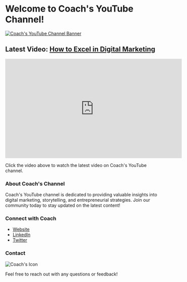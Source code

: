 # Welcome to Coach's YouTube Channel!

[![Coach's YouTube Channel Banner](https://example.com/banner.jpg)](https://www.youtube.com/channel/YOUR_CHANNEL_ID)

## Latest Video: [How to Excel in Digital Marketing](https://youtu.be/4olRcVIcBN0?si=1XZSfI2ErI5PwwSr)

<iframe width="560" height="315" src="https://www.youtube.com/embed/4olRcVIcBN0" frameborder="0" allowfullscreen></iframe>

Click the video above to watch the latest video on Coach's YouTube channel.

### About Coach's Channel

Coach's YouTube channel is dedicated to providing valuable insights into digital marketing, storytelling, and entrepreneurial strategies. Join our community today to stay updated on the latest content!

### Connect with Coach

- [Website](https://www.coachswebsite.com)
- [LinkedIn](https://www.linkedin.com/in/coach)
- [Twitter](https://twitter.com/coachsusername)

### Contact

![Coach's Icon](https://sandbox:/mnt/data/coach_icon.jpeg)

Feel free to reach out with any questions or feedback!
